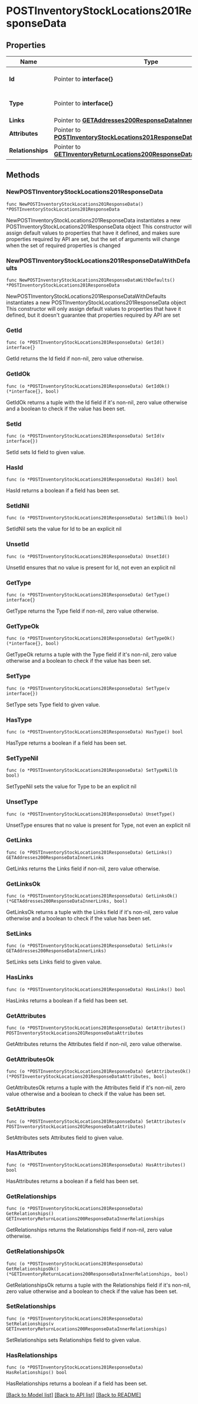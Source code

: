 # POSTInventoryStockLocations201ResponseData

## Properties

Name | Type | Description | Notes
------------ | ------------- | ------------- | -------------
**Id** | Pointer to **interface{}** | The resource&#39;s id | [optional] 
**Type** | Pointer to **interface{}** | The resource&#39;s type | [optional] 
**Links** | Pointer to [**GETAddresses200ResponseDataInnerLinks**](GETAddresses200ResponseDataInnerLinks.md) |  | [optional] 
**Attributes** | Pointer to [**POSTInventoryStockLocations201ResponseDataAttributes**](POSTInventoryStockLocations201ResponseDataAttributes.md) |  | [optional] 
**Relationships** | Pointer to [**GETInventoryReturnLocations200ResponseDataInnerRelationships**](GETInventoryReturnLocations200ResponseDataInnerRelationships.md) |  | [optional] 

## Methods

### NewPOSTInventoryStockLocations201ResponseData

`func NewPOSTInventoryStockLocations201ResponseData() *POSTInventoryStockLocations201ResponseData`

NewPOSTInventoryStockLocations201ResponseData instantiates a new POSTInventoryStockLocations201ResponseData object
This constructor will assign default values to properties that have it defined,
and makes sure properties required by API are set, but the set of arguments
will change when the set of required properties is changed

### NewPOSTInventoryStockLocations201ResponseDataWithDefaults

`func NewPOSTInventoryStockLocations201ResponseDataWithDefaults() *POSTInventoryStockLocations201ResponseData`

NewPOSTInventoryStockLocations201ResponseDataWithDefaults instantiates a new POSTInventoryStockLocations201ResponseData object
This constructor will only assign default values to properties that have it defined,
but it doesn't guarantee that properties required by API are set

### GetId

`func (o *POSTInventoryStockLocations201ResponseData) GetId() interface{}`

GetId returns the Id field if non-nil, zero value otherwise.

### GetIdOk

`func (o *POSTInventoryStockLocations201ResponseData) GetIdOk() (*interface{}, bool)`

GetIdOk returns a tuple with the Id field if it's non-nil, zero value otherwise
and a boolean to check if the value has been set.

### SetId

`func (o *POSTInventoryStockLocations201ResponseData) SetId(v interface{})`

SetId sets Id field to given value.

### HasId

`func (o *POSTInventoryStockLocations201ResponseData) HasId() bool`

HasId returns a boolean if a field has been set.

### SetIdNil

`func (o *POSTInventoryStockLocations201ResponseData) SetIdNil(b bool)`

 SetIdNil sets the value for Id to be an explicit nil

### UnsetId
`func (o *POSTInventoryStockLocations201ResponseData) UnsetId()`

UnsetId ensures that no value is present for Id, not even an explicit nil
### GetType

`func (o *POSTInventoryStockLocations201ResponseData) GetType() interface{}`

GetType returns the Type field if non-nil, zero value otherwise.

### GetTypeOk

`func (o *POSTInventoryStockLocations201ResponseData) GetTypeOk() (*interface{}, bool)`

GetTypeOk returns a tuple with the Type field if it's non-nil, zero value otherwise
and a boolean to check if the value has been set.

### SetType

`func (o *POSTInventoryStockLocations201ResponseData) SetType(v interface{})`

SetType sets Type field to given value.

### HasType

`func (o *POSTInventoryStockLocations201ResponseData) HasType() bool`

HasType returns a boolean if a field has been set.

### SetTypeNil

`func (o *POSTInventoryStockLocations201ResponseData) SetTypeNil(b bool)`

 SetTypeNil sets the value for Type to be an explicit nil

### UnsetType
`func (o *POSTInventoryStockLocations201ResponseData) UnsetType()`

UnsetType ensures that no value is present for Type, not even an explicit nil
### GetLinks

`func (o *POSTInventoryStockLocations201ResponseData) GetLinks() GETAddresses200ResponseDataInnerLinks`

GetLinks returns the Links field if non-nil, zero value otherwise.

### GetLinksOk

`func (o *POSTInventoryStockLocations201ResponseData) GetLinksOk() (*GETAddresses200ResponseDataInnerLinks, bool)`

GetLinksOk returns a tuple with the Links field if it's non-nil, zero value otherwise
and a boolean to check if the value has been set.

### SetLinks

`func (o *POSTInventoryStockLocations201ResponseData) SetLinks(v GETAddresses200ResponseDataInnerLinks)`

SetLinks sets Links field to given value.

### HasLinks

`func (o *POSTInventoryStockLocations201ResponseData) HasLinks() bool`

HasLinks returns a boolean if a field has been set.

### GetAttributes

`func (o *POSTInventoryStockLocations201ResponseData) GetAttributes() POSTInventoryStockLocations201ResponseDataAttributes`

GetAttributes returns the Attributes field if non-nil, zero value otherwise.

### GetAttributesOk

`func (o *POSTInventoryStockLocations201ResponseData) GetAttributesOk() (*POSTInventoryStockLocations201ResponseDataAttributes, bool)`

GetAttributesOk returns a tuple with the Attributes field if it's non-nil, zero value otherwise
and a boolean to check if the value has been set.

### SetAttributes

`func (o *POSTInventoryStockLocations201ResponseData) SetAttributes(v POSTInventoryStockLocations201ResponseDataAttributes)`

SetAttributes sets Attributes field to given value.

### HasAttributes

`func (o *POSTInventoryStockLocations201ResponseData) HasAttributes() bool`

HasAttributes returns a boolean if a field has been set.

### GetRelationships

`func (o *POSTInventoryStockLocations201ResponseData) GetRelationships() GETInventoryReturnLocations200ResponseDataInnerRelationships`

GetRelationships returns the Relationships field if non-nil, zero value otherwise.

### GetRelationshipsOk

`func (o *POSTInventoryStockLocations201ResponseData) GetRelationshipsOk() (*GETInventoryReturnLocations200ResponseDataInnerRelationships, bool)`

GetRelationshipsOk returns a tuple with the Relationships field if it's non-nil, zero value otherwise
and a boolean to check if the value has been set.

### SetRelationships

`func (o *POSTInventoryStockLocations201ResponseData) SetRelationships(v GETInventoryReturnLocations200ResponseDataInnerRelationships)`

SetRelationships sets Relationships field to given value.

### HasRelationships

`func (o *POSTInventoryStockLocations201ResponseData) HasRelationships() bool`

HasRelationships returns a boolean if a field has been set.


[[Back to Model list]](../README.md#documentation-for-models) [[Back to API list]](../README.md#documentation-for-api-endpoints) [[Back to README]](../README.md)


